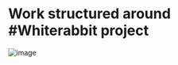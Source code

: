 # Work structured around #Whiterabbit project

![image](https://user-images.githubusercontent.com/163447/76832214-802d8180-685b-11ea-9572-68bc3e6f7c95.png)
